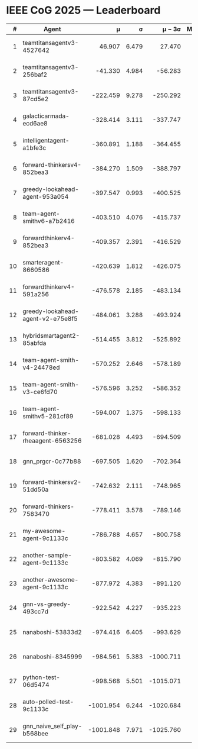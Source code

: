 # IEEE CoG 2025 — Leaderboard

| # | Agent | μ | σ | μ − 3σ | Matches | Updated |
|---:|---|---:|---:|---:|---:|---|
| 1 | teamtitansagentv3-4527642 | 46.907 | 6.479 | 27.470 | 22270 | 2025-08-25 15:35 |
| 2 | teamtitansagentv3-256baf2 | -41.330 | 4.984 | -56.283 | 22676 | 2025-08-25 15:35 |
| 3 | teamtitansagentv3-87cd5e2 | -222.459 | 9.278 | -250.292 | 23166 | 2025-08-25 15:35 |
| 4 | galacticarmada-ecd6ae8 | -328.414 | 3.111 | -337.747 | 20860 | 2025-08-25 15:35 |
| 5 | intelligentagent-a1bfe3c | -360.891 | 1.188 | -364.455 | 19177 | 2025-08-25 15:35 |
| 6 | forward-thinkersv4-852bea3 | -384.270 | 1.509 | -388.797 | 18538 | 2025-08-25 15:35 |
| 7 | greedy-lookahead-agent-953a054 | -397.547 | 0.993 | -400.525 | 20626 | 2025-08-25 15:35 |
| 8 | team-agent-smithv6-a7b2416 | -403.510 | 4.076 | -415.737 | 22240 | 2025-08-25 15:35 |
| 9 | forwardthinkerv4-852bea3 | -409.357 | 2.391 | -416.529 | 18954 | 2025-08-25 15:35 |
| 10 | smarteragent-8660586 | -420.639 | 1.812 | -426.075 | 19008 | 2025-08-25 15:35 |
| 11 | forwardthinkerv4-591a256 | -476.578 | 2.185 | -483.134 | 18319 | 2025-08-25 15:35 |
| 12 | greedy-lookahead-agent-v2-e75e8f5 | -484.061 | 3.288 | -493.924 | 22886 | 2025-08-25 15:35 |
| 13 | hybridsmartagent2-85abfda | -514.455 | 3.812 | -525.892 | 18812 | 2025-08-25 15:35 |
| 14 | team-agent-smith-v4-24478ed | -570.252 | 2.646 | -578.189 | 22296 | 2025-08-25 15:35 |
| 15 | team-agent-smith-v3-ce6fd70 | -576.596 | 3.252 | -586.352 | 22916 | 2025-08-25 15:35 |
| 16 | team-agent-smithv5-281cf89 | -594.007 | 1.375 | -598.133 | 21560 | 2025-08-25 15:35 |
| 17 | forward-thinker-rheaagent-6563256 | -681.028 | 4.493 | -694.509 | 20790 | 2025-08-25 15:35 |
| 18 | gnn_prgcr-0c77b88 | -697.505 | 1.620 | -702.364 | 19740 | 2025-08-25 15:35 |
| 19 | forward-thinkersv2-51dd50a | -742.632 | 2.111 | -748.965 | 21630 | 2025-08-25 15:35 |
| 20 | forward-thinkers-7583470 | -778.411 | 3.578 | -789.146 | 20320 | 2025-08-25 15:35 |
| 21 | my-awesome-agent-9c1133c | -786.788 | 4.657 | -800.758 | 22760 | 2025-08-25 15:35 |
| 22 | another-sample-agent-9c1133c | -803.582 | 4.069 | -815.790 | 22360 | 2025-08-25 15:35 |
| 23 | another-awesome-agent-9c1133c | -877.972 | 4.383 | -891.120 | 24140 | 2025-08-25 15:35 |
| 24 | gnn-vs-greedy-493cc7d | -922.542 | 4.227 | -935.223 | 17480 | 2025-08-25 15:35 |
| 25 | nanaboshi-53833d2 | -974.416 | 6.405 | -993.629 | 17360 | 2025-08-25 15:35 |
| 26 | nanaboshi-8345999 | -984.561 | 5.383 | -1000.711 | 18170 | 2025-08-25 15:35 |
| 27 | python-test-06d5474 | -998.568 | 5.501 | -1015.071 | 17990 | 2025-08-25 15:35 |
| 28 | auto-polled-test-9c1133c | -1001.954 | 6.244 | -1020.684 | 23360 | 2025-08-25 15:35 |
| 29 | gnn_naive_self_play-b568bee | -1001.848 | 7.971 | -1025.760 | 18100 | 2025-08-25 15:35 |
